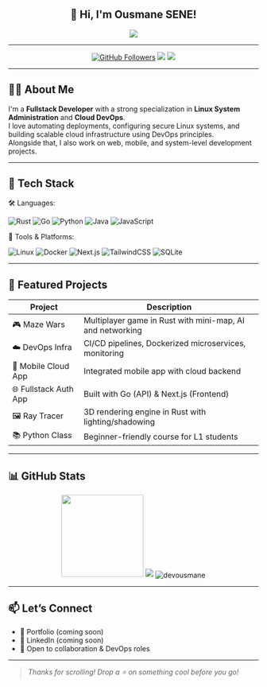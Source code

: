 <!-- Animated Header -->
<h2 align="center">
  👋 Hi, I'm Ousmane SENE!
</h2>
<p align="center">
  <img src="https://readme-typing-svg.herokuapp.com/?lines=Fullstack+Developer+🛠️;Cloud+DevOps+Engineer+☁️;Linux+Sysadmin+💻;Mobile+System+Dev+📱🧠&center=true&width=500&height=45">
</p>

---

<p align="center">
  <a href="https://github.com/devousmane"><img src="https://img.shields.io/github/followers/devousmane?label=Follow&style=social" alt="GitHub Followers"></a>
  <img src="https://img.shields.io/badge/Linux-Admin-informational?style=flat&logo=linux&logoColor=white&color=2bbc8a" />
  <img src="https://img.shields.io/badge/Cloud-DevOps-informational?style=flat&logo=docker&logoColor=white&color=blue" />
</p>

---

## 👨‍💻 About Me

I'm a **Fullstack Developer** with a strong specialization in **Linux System Administration** and **Cloud DevOps**.  
I love automating deployments, configuring secure Linux systems, and building scalable cloud infrastructure using DevOps principles.  
Alongside that, I also work on web, mobile, and system-level development projects.

---

## 🚀 Tech Stack

🛠️ Languages:  

![Rust](https://img.shields.io/badge/Rust-%23000000.svg?style=flat&logo=rust&logoColor=white)  ![Go](https://img.shields.io/badge/Go-%2300ADD8.svg?style=flat&logo=go&logoColor=white)  ![Python](https://img.shields.io/badge/Python-%2314354C.svg?style=flat&logo=python&logoColor=white)  ![Java](https://img.shields.io/badge/Java-%23ED8B00.svg?style=flat&logo=openjdk&logoColor=white)  ![JavaScript](https://img.shields.io/badge/JS-%23F7DF1E.svg?style=flat&logo=javascript&logoColor=black)

🧰 Tools & Platforms:  

![Linux](https://img.shields.io/badge/Linux-%23000000.svg?style=flat&logo=linux&logoColor=white) ![Docker](https://img.shields.io/badge/Docker-%230db7ed.svg?style=flat&logo=docker&logoColor=white) ![Next.js](https://img.shields.io/badge/Next.js-%23000000.svg?style=flat&logo=nextdotjs&logoColor=white) ![TailwindCSS](https://img.shields.io/badge/TailwindCSS-%2306B6D4.svg?style=flat&logo=tailwindcss&logoColor=white) ![SQLite](https://img.shields.io/badge/SQLite-%2307405e.svg?style=flat&logo=sqlite&logoColor=white)


---

## 🌟 Featured Projects

| Project | Description |
|--------|-------------|
| 🎮 Maze Wars | Multiplayer game in Rust with mini-map, AI and networking |
| ☁️ DevOps Infra | CI/CD pipelines, Dockerized microservices, monitoring |
| 📱 Mobile Cloud App | Integrated mobile app with cloud backend |
| 🌐 Fullstack Auth App | Built with Go (API) & Next.js (Frontend) |
| 🖼️ Ray Tracer | 3D rendering engine in Rust with lighting/shadowing |
| 📚 Python Class | Beginner-friendly course for L1 students |

---

## 📊 GitHub Stats

<p align="center">
  
  <img src="https://github-readme-stats.vercel.app/api?username=devousmane&show_icons=true&theme=radical" height="165">
  <img src="https://github-readme-stats.vercel.app/api/top-langs/?username=devousmane&layout=compact&theme=radical">
  
  
  <img align="center" src="https://github-readme-streak-stats.herokuapp.com/?user=devousmane&" alt="devousmane" />
</p>

---

## 📫 Let’s Connect

- 💼 Portfolio (coming soon)  
- 🔗 LinkedIn (coming soon)  
- 💬 Open to collaboration & DevOps roles

---

> _Thanks for scrolling! Drop a ⭐ on something cool before you go!_
